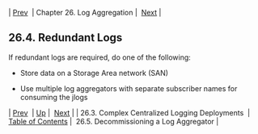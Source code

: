 | [Prev](cluster.config.logging.complex)  | Chapter 26. Log Aggregation |  [Next](cluster.config.logging.decommissioning) |

## 26.4. Redundant Logs

If redundant logs are required, do one of the following:

*   Store data on a Storage Area network (SAN)

*   Use multiple log aggregators with separate subscriber names for consuming the jlogs

| [Prev](cluster.config.logging.complex)  | [Up](log_aggregation) |  [Next](cluster.config.logging.decommissioning) |
| 26.3. Complex Centralized Logging Deployments  | [Table of Contents](index) |  26.5. Decommissioning a Log Aggregator |

